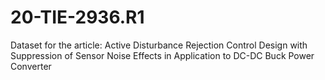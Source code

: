 # 20-TIE-2936.R1
Dataset for the article: Active Disturbance Rejection Control Design with Suppression of Sensor Noise Effects in Application to DC-DC Buck Power Converter
